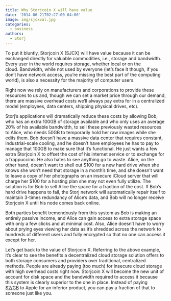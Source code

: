 ```yaml
---
title: Why Storjcoin X will have value
date: '2014-06-21T02:27:00-04:00'
image: img/sjcxval.jpg
categories:
  - business
authors:
  - Storj
---
```

To put it bluntly, Storjcoin X (SJCX) will have value because it can be exchanged directly for valuable commodities, i.e., storage and bandwidth. Every user in the world requires storage, whether local or on the cloud. Bandwidth, while not used by everyone (let’s face it though, if you don’t have network access, you’re missing the best part of the computing world), is also a necessity for the majority of computer users.

<!--more-->

Right now we rely on manufacturers and corporations to provide these resources to us and, though we can set a market price through our demand, there are massive overhead costs we’ll always pay extra for in a centralized model (employees, data centers, shipping physical drives, etc).

Storj’s applications will dramatically reduce these costs by allowing Bob, who has an extra 100GB of storage available and who only uses an average 20% of his available bandwidth, to sell these previously wasted resources to Alice, who needs 50GB to temporarily hold her raw images while she edits them. Bob doesn’t have a massive data center that requires constant, industrial-scale cooling, and he doesn’t have employees he has to pay to manage that 100GB to make sure that it’s functional. He just wants a few extra Storjcoin X to offset the cost of his internet service or to exchange for a frappuccino. He also hates to see anything go to waste. Alice, on the other hand, doesn’t want to shell out $100 for a new hard drive when she knows she won’t need that storage in a month’s time, and she doesn’t want to leave a copy of her photographs on an insecure iCloud server that will charge her $100 for a hosting plan she may not even fully utilize. The solution is for Bob to sell Alice the space for a fraction of the cost. If Bob’s hard drive happens to fail, the Storj network will automatically repair itself to maintain 3-times redundancy of Alice’s data, and Bob will no longer receive Storjcoin X until his node comes back online.

Both parties benefit tremendously from this system as Bob is making an entirely passive income, and Alice can gain access to extra storage space with only a few clicks and at minimal cost. Also, Alice doesn’t have to worry about prying eyes viewing her data as it’s shredded across the network to hundreds of different users and fully encrypted so that no one can access it except for her.

Let’s get back to the value of Storjcoin X. Referring to the above example, it’s clear to see the benefits a decentralized cloud storage solution offers to both storage consumers and providers over traditional, centralized methods. People are already paying (too much) for insecure cloud storage with high overhead costs right now. Storjcoin X will become the new unit of account for disk space and the bandwidth required to access it because this system is clearly superior to the one in place. Instead of paying [$2/GB](http://support.apple.com/kb/HT5879) to Apple for an inferior product, you can pay a fraction of that to someone just like you.
